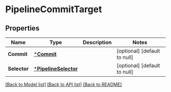 # PipelineCommitTarget

## Properties
Name | Type | Description | Notes
------------ | ------------- | ------------- | -------------
**Commit** | [***Commit**](commit.md) |  | [optional] [default to null]
**Selector** | [***PipelineSelector**](pipeline_selector.md) |  | [optional] [default to null]

[[Back to Model list]](../README.md#documentation-for-models) [[Back to API list]](../README.md#documentation-for-api-endpoints) [[Back to README]](../README.md)

